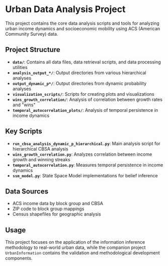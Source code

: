 # Urban Data Analysis Project

This project contains the core data analysis scripts and tools for analyzing urban income dynamics and socioeconomic mobility using ACS (American Community Survey) data.

## Project Structure

- **`data/`**: Contains all data files, data retrieval scripts, and data processing utilities
- **`analysis_output_*/`**: Output directories from various hierarchical analyses
- **`output_dynamic_p*/`**: Output directories from dynamic probability analyses
- **`visualization_scripts/`**: Scripts for creating plots and visualizations
- **`wins_growth_correlation/`**: Analysis of correlation between growth rates and "wins"
- **`temporal_autocorrelation_plots/`**: Analysis of temporal persistence in income dynamics

## Key Scripts

- **`run_cbsa_analysis_dynamic_p_hierarchical.py`**: Main analysis script for hierarchical CBSA analysis
- **`wins_growth_correlation.py`**: Analyzes correlation between income growth and winning streaks
- **`temporal_autocorrelation.py`**: Measures temporal persistence in income dynamics
- **`ssm_model.py`**: State Space Model implementations for belief inference

## Data Sources

- ACS income data by block group and CBSA
- ZIP code to block group mappings
- Census shapefiles for geographic analysis

## Usage

This project focuses on the application of the information inference methodology to real-world urban data, while the companion project `UrbanInformation` contains the validation and methodological development components. 